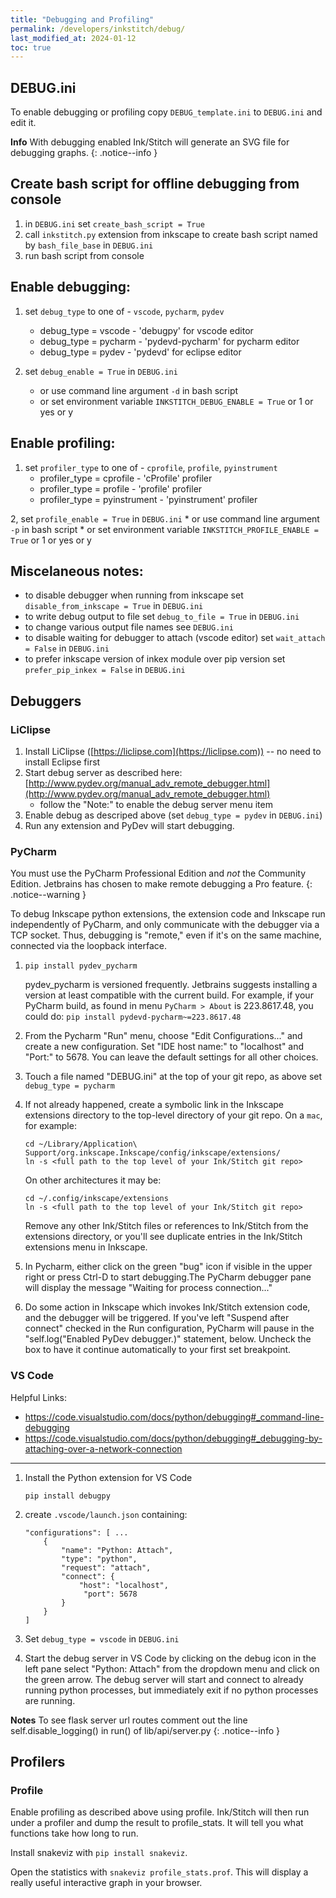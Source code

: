 ```yaml
---
title: "Debugging and Profiling"
permalink: /developers/inkstitch/debug/
last_modified_at: 2024-01-12
toc: true
---
```

## DEBUG.ini

To enable debugging or profiling copy `DEBUG_template.ini` to `DEBUG.ini` and edit it.

**Info** With debugging enabled Ink/Stitch will generate an SVG file for debugging graphs.
{: .notice--info }

## Create bash script for offline debugging from console

1. in `DEBUG.ini` set `create_bash_script = True`
2. call `inkstitch.py` extension from inkscape to create bash script named by `bash_file_base` in `DEBUG.ini`
3. run bash script from console

## Enable debugging:

1. set `debug_type` to one of - `vscode`, `pycharm`, `pydev`
    * debug_type = vscode - 'debugpy' for vscode editor
    * debug_type = pycharm - 'pydevd-pycharm' for pycharm editor
    * debug_type = pydev - 'pydevd' for eclipse editor

2. set `debug_enable = True` in `DEBUG.ini`
    * or use command line argument `-d` in bash script
    * or set environment variable `INKSTITCH_DEBUG_ENABLE = True` or 1 or yes or y

## Enable profiling:

1. set `profiler_type` to one of - `cprofile`, `profile`, `pyinstrument`
    * profiler_type = cprofile - 'cProfile' profiler
    * profiler_type = profile - 'profile' profiler
    * profiler_type = pyinstrument - 'pyinstrument' profiler

2, set `profile_enable = True` in `DEBUG.ini`
    * or use command line argument `-p` in bash script
    * or set environment variable `INKSTITCH_PROFILE_ENABLE = True` or 1 or yes or y

## Miscelaneous notes:

* to disable debugger when running from inkscape set `disable_from_inkscape = True` in `DEBUG.ini`
* to write debug output to file set `debug_to_file = True` in `DEBUG.ini`
* to change various output file names see `DEBUG.ini`
* to disable waiting for debugger to attach (vscode editor) set `wait_attach = False` in `DEBUG.ini`
* to prefer inkscape version of inkex module over pip version set `prefer_pip_inkex = False` in `DEBUG.ini`

## Debuggers

### LiClipse

1. Install LiClipse ([https://liclipse.com](https://liclipse.com)) -- no need to install Eclipse first
2. Start debug server as described here: [http://www.pydev.org/manual_adv_remote_debugger.html](http://www.pydev.org/manual_adv_remote_debugger.html)
    * follow the "Note:" to enable the debug server menu item
3. Enable debug as descriped above (set `debug_type = pydev` in `DEBUG.ini`)
4. Run any extension and PyDev will start debugging.

### PyCharm

You must use the PyCharm Professional Edition and _not_ the Community Edition. Jetbrains has chosen to make remote debugging a Pro feature.
{: .notice--warning }

To debug Inkscape python extensions, the extension code and Inkscape run independently of PyCharm, and only communicate with the debugger via a TCP socket. Thus, debugging is "remote," even if it's on the same machine, connected via the loopback interface.

1. ```
   pip install pydev_pycharm
   ```

   pydev_pycharm is versioned frequently. Jetbrains suggests installing
   a version at least compatible with the current build. For example, if your
   PyCharm build, as found in menu `PyCharm > About` is 223.8617.48, you could do:
   `pip install pydevd-pycharm~=223.8617.48`
2. From the Pycharm "Run" menu, choose "Edit Configurations..." and create a new
   configuration. Set "IDE host name:" to  "localhost" and "Port:" to 5678.
   You can leave the default settings for all other choices.
3. Touch a file named "DEBUG.ini" at the top of your git repo, as above
   set `debug_type = pycharm`
4. If not already happened, create a symbolic link in the Inkscape extensions directory to the
   top-level directory of your git repo. On a `mac`, for example:

   ```
   cd ~/Library/Application\ Support/org.inkscape.Inkscape/config/inkscape/extensions/
   ln -s <full path to the top level of your Ink/Stitch git repo>
   ```

   On other architectures it may be:

   ```
   cd ~/.config/inkscape/extensions
   ln -s <full path to the top level of your Ink/Stitch git repo>
   ```

   Remove any other Ink/Stitch files or references to Ink/Stitch from the
   extensions directory, or you'll see duplicate entries in the Ink/Stitch
   extensions menu in Inkscape.
5. In Pycharm, either click on the green "bug" icon if visible in the upper
   right or press Ctrl-D to start debugging.The PyCharm debugger pane will
   display the message "Waiting for process connection..."
6. Do some action in Inkscape which invokes Ink/Stitch extension code, and the
   debugger will be triggered. If you've left "Suspend after connect" checked
   in the Run configuration, PyCharm will pause in the "self.log("Enabled
   PyDev debugger.)" statement, below. Uncheck the box to have it continue
   automatically to your first set breakpoint.

### VS Code

Helpful Links:
* <https://code.visualstudio.com/docs/python/debugging#_command-line-debugging>
* <https://code.visualstudio.com/docs/python/debugging#_debugging-by-attaching-over-a-network-connection>

---

1. Install the Python extension for VS Code

   ```
   pip install debugpy
   ```

2. create `.vscode/launch.json` containing:

   ```
   "configurations": [ ...
       {
           "name": "Python: Attach",
           "type": "python",
           "request": "attach",
           "connect": {
               "host": "localhost",
                "port": 5678
           }
       }
   ]
   ```

3. Set `debug_type = vscode` in `DEBUG.ini`
4. Start the debug server in VS Code by clicking on the debug icon in the left pane
   select "Python: Attach" from the dropdown menu and click on the green arrow.
   The debug server will start and connect to already running python processes,
   but immediately exit if no python processes are running.

**Notes** To see flask server url routes comment out the line self.disable_logging() in run() of lib/api/server.py
{: .notice--info }

## Profilers

### Profile

Enable profiling as described above using profile.
Ink/Stitch will then run under a profiler and dump the result to profile_stats.
It will tell you what functions take how long to run.

Install snakeviz with `pip install snakeviz`.

Open the statistics with `snakeviz profile_stats.prof`.
This will display a really useful interactive graph in your browser.

